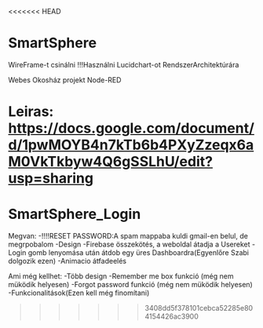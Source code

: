 <<<<<<< HEAD
# SmartSphere
WireFrame-t csinálni
!!!Használni Lucidchart-ot RendszerArchitektúrára

Webes Okosház projekt Node-RED 

Leiras:
https://docs.google.com/document/d/1pwMOYB4n7kTb6b4PXyZzeqx6aM0VkTkbyw4Q6gSSLhU/edit?usp=sharing
=======
# SmartSphere_Login

Megvan:
    -!!!!RESET PASSWORD:A spam mappaba kuldi gmail-en belul, de megrpobalom 
    -Design
    -Firebase összekötés, a weboldal átadja a Usereket
    -Login gomb lenyomása után átdob egy üres Dashboardra(Egyenlőre Szabi dolgozik ezen)
    -Animacio átfadeelés

Ami még kellhet:
    -Több design
    -Remember me box funkció (még nem müködik helyesen)
    -Forgot password funkció (még nem müködik helyesen)
    -Funkcionalitások(Ezen kell még finomítani)

    


>>>>>>> 3408dd5f378101cebca52285e804154426ac3900
